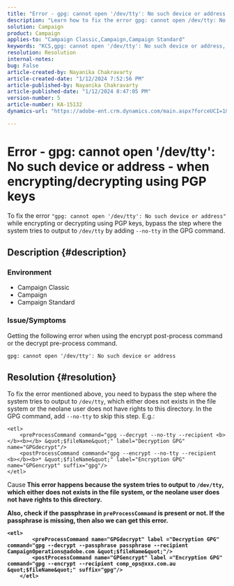 ```yaml
---
title: "Error - gpg: cannot open '/dev/tty': No such device or address - when encrypting/decrypting using PGP keys"
description: "Learn how to fix the error gpg: cannot open /dev/tty: No such device or address. Bypass the step where system tries to output to /dev/tty."
solution: Campaign
product: Campaign
applies-to: "Campaign Classic,Campaign,Campaign Standard"
keywords: "KCS,gpg: cannot open '/dev/tty': No such device or address, encrypt post-process command, decrypt pre-process command"
resolution: Resolution
internal-notes: 
bug: False
article-created-by: Nayanika Chakravarty
article-created-date: "1/12/2024 7:52:56 PM"
article-published-by: Nayanika Chakravarty
article-published-date: "1/12/2024 8:47:05 PM"
version-number: 5
article-number: KA-15132
dynamics-url: "https://adobe-ent.crm.dynamics.com/main.aspx?forceUCI=1&pagetype=entityrecord&etn=knowledgearticle&id=d3a82529-84b1-ee11-a569-6045bd006a22"

---
```

# Error - gpg: cannot open '/dev/tty': No such device or address - when encrypting/decrypting using PGP keys


To fix the error `"gpg: cannot open '/dev/tty': No such device or address"` while encrypting or decrypting using PGP keys, bypass the step where the system tries to output to `/dev/tty` by adding `--no-tty`  in the GPG command.

## Description {#description}


### <b>Environment</b>

- Campaign Classic
- Campaign
- Campaign Standard




### <b>Issue/Symptoms</b>

Getting the following error when using the encrypt post-process command or the decrypt pre-process command.


```
gpg: cannot open '/dev/tty': No such device or address
```





## Resolution {#resolution}


To fix the error mentioned above, you need to bypass the step where the system tries to output to `/dev/tty`, which either does not exists in the file system or the neolane user does not have rights to this directory. In the GPG command, add `--no-tty` to skip this step. E.g.:


```
<etl>
    <preProcessCommand command="gpg --decrypt --no-tty --recipient <b></b><b></b> &quot;$fileName&quot;" label="Decryption GPG" name="GPGdecrypt"/>
    <postProcessCommand command="gpg --encrypt --no-tty --recipient <b></b><b>* &quot;$fileName&quot;" label="Encryption GPG" name="GPGencrypt" suffix="gpg"/>
</etl>
```

</b>Cause<b>
This error happens because the system tries to output to `/dev/tty`, which either does not exists in the file system, or the neolane user does not have rights to this directory.

Also, check if the passphrase in `preProcessCommand` is present or not. If the passphrase is missing, then also we can get this error.


```
<etl>
        <preProcessCommand name="GPGdecrypt" label ="Decryption GPG" command="gpg --decrypt --passphrase passphrase --recipient CampaignOperations@adobe.com &quot;$fileName&quot;"/>
        <postProcessCommand name="GPGencrypt" label ="Encryption GPG" command="gpg --encrypt --recipient comp_ops@xxx.com.au &quot;$fileName&quot;" suffix="gpg"/>
    </etl>
```

